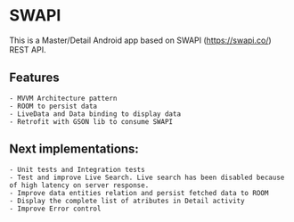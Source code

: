 # SWAPI
This is a Master/Detail Android app based on SWAPI (https://swapi.co/) REST API.

## Features
    - MVVM Architecture pattern
    - ROOM to persist data
    - LiveData and Data binding to display data
    - Retrofit with GSON lib to consume SWAPI

## Next implementations:
    - Unit tests and Integration tests
    - Test and improve Live Search. Live search has been disabled because of high latency on server response.
    - Improve data entities relation and persist fetched data to ROOM 
    - Display the complete list of atributes in Detail activity
    - Improve Error control